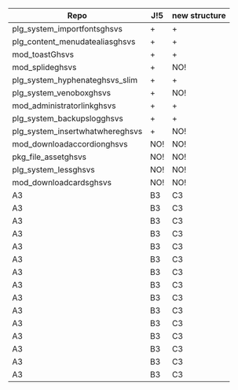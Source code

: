 
Repo | J!5 | new structure
---------|----------|---------
 plg_system_importfontsghsvs | + | +
 plg_content_menudatealiasghsvs | + | +
 mod_toastGhsvs | + | +
 mod_splideghsvs | + | NO!
 plg_system_hyphenateghsvs_slim | + | +
 plg_system_venoboxghsvs | + | NO!
 mod_administratorlinkghsvs | + | +
 plg_system_backupslogghsvs | + | +
 plg_system_insertwhatwhereghsvs | + | NO!
 mod_downloadaccordionghsvs | NO! | NO!
 pkg_file_assetghsvs | NO! | NO!
 plg_system_lessghsvs | NO! | NO!
 mod_downloadcardsghsvs | NO! | NO!
 A3 | B3 | C3
 A3 | B3 | C3
 A3 | B3 | C3
 A3 | B3 | C3
 A3 | B3 | C3
 A3 | B3 | C3
 A3 | B3 | C3
 A3 | B3 | C3
 A3 | B3 | C3
 A3 | B3 | C3
 A3 | B3 | C3
 A3 | B3 | C3
 A3 | B3 | C3
 A3 | B3 | C3
 A3 | B3 | C3
